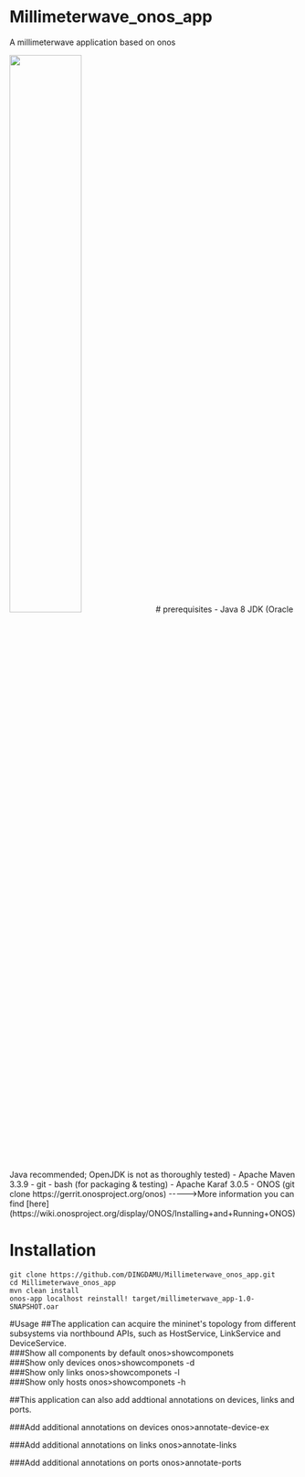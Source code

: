 # Millimeterwave_onos_app
A millimeterwave application based on onos

<img src="https://github.com/DINGDAMU/Millimeterwave_onos_app/blob/master/architecture%20overview.png" width="50%" height="50%" />
# prerequisites
- Java 8 JDK (Oracle Java recommended; OpenJDK is not as thoroughly tested)
- Apache Maven 3.3.9
- git
- bash (for packaging & testing)
- Apache Karaf 3.0.5
- ONOS (git clone https://gerrit.onosproject.org/onos)  
----->More information you can find [here](https://wiki.onosproject.org/display/ONOS/Installing+and+Running+ONOS)


# Installation 
    git clone https://github.com/DINGDAMU/Millimeterwave_onos_app.git 
    cd Millimeterwave_onos_app
    mvn clean install 
    onos-app localhost reinstall! target/millimeterwave_app-1.0-SNAPSHOT.oar
 
#Usage 
##The application can acquire the mininet's topology from different subsystems via northbound APIs, such as HostService, LinkService and DeviceService.  
###Show all components by default
    onos>showcomponets  
###Show only devices
    onos>showcomponets -d  
###Show only links
    onos>showcomponets -l  
###Show only hosts
    onos>showcomponets -h  
    
##This application can also add addtional annotations on devices, links and ports.


###Add additional annotations on devices
    onos>annotate-device-ex <deviceID> <key> <value>  
   
###Add additional annotations on links
    onos>annotate-links <source-connectPoint> <destination-connectPoint> <key> <value>
    
###Add additional annotations on ports
    onos>annotate-ports <deviceID> <Port number> <Port state> <key> <value>


